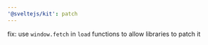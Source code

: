 ```yaml
---
'@sveltejs/kit': patch
---
```


fix: use `window.fetch` in `load` functions to allow libraries to patch it
